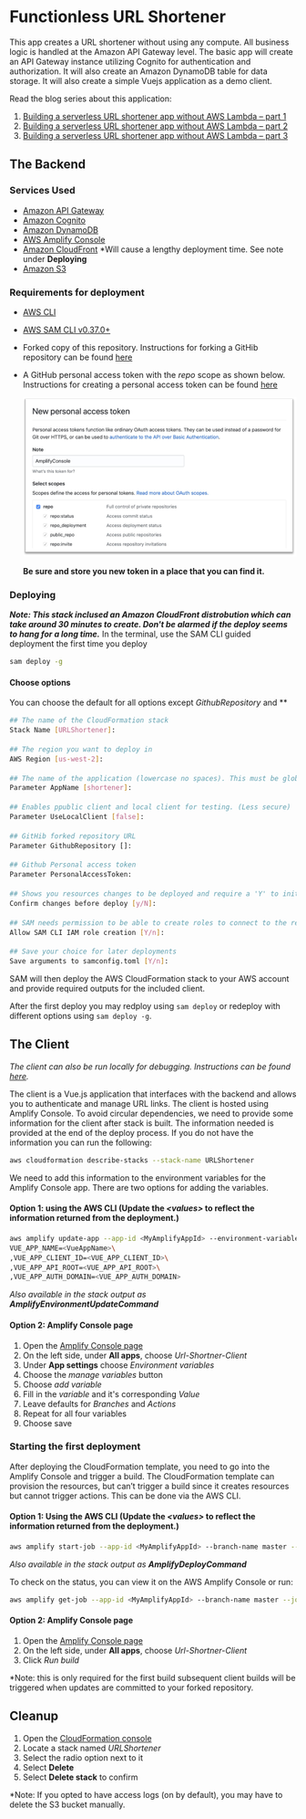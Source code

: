 <!-- Copyright 2019 Amazon.com, Inc. or its affiliates. All Rights Reserved.
SPDX-License-Identifier: MIT-0

Permission is hereby granted, free of charge, to any person obtaining a copy of this
software and associated documentation files (the "Software"), to deal in the Software
without restriction, including without limitation the rights to use, copy, modify,
merge, publish, distribute, sublicense, and/or sell copies of the Software, and to
permit persons to whom the Software is furnished to do so.

THE SOFTWARE IS PROVIDED "AS IS", WITHOUT WARRANTY OF ANY KIND, EXPRESS OR IMPLIED,
INCLUDING BUT NOT LIMITED TO THE WARRANTIES OF MERCHANTABILITY, FITNESS FOR A
PARTICULAR PURPOSE AND NONINFRINGEMENT. IN NO EVENT SHALL THE AUTHORS OR COPYRIGHT
HOLDERS BE LIABLE FOR ANY CLAIM, DAMAGES OR OTHER LIABILITY, WHETHER IN AN ACTION
OF CONTRACT, TORT OR OTHERWISE, ARISING FROM, OUT OF OR IN CONNECTION WITH THE
SOFTWARE OR THE USE OR OTHER DEALINGS IN THE SOFTWARE. -->

# Functionless URL Shortener
This app creates a URL shortener without using any compute. All business logic is handled at the Amazon API Gateway level. The basic app will create an API Gateway instance utilizing Cognito for authentication and authorization. It will also create an Amazon DynamoDB table for data storage. It will also create a simple Vuejs application as a demo client.

Read the blog series about this application:
1. [Building a serverless URL shortener app without AWS Lambda – part 1](https://aws.amazon.com/blogs/compute/building-a-serverless-url-shortener-app-without-lambda-part-1)
1. [Building a serverless URL shortener app without AWS Lambda – part 2](https://aws.amazon.com/blogs/compute/building-a-serverless-url-shortener-app-without-lambda-part-2)
1. [Building a serverless URL shortener app without AWS Lambda – part 3](https://aws.amazon.com/blogs/compute/building-a-serverless-url-shortener-app-without-lambda-part-3)

## The Backend

### Services Used
* <a href="https://aws.amazon.com/api-gateway/" target="_blank">Amazon API Gateway</a>
* <a href="https://aws.amazon.com/cognito/" target="_blank">Amazon Cognito</a>
* <a href="https://aws.amazon.com/dynamodb/" target="_bank">Amazon DynamoDB</a>
* <a href="https://aws.amazon.com/amplify/console/" target="_blank">AWS Amplify Console</a>
* <a href="https://aws.amazon.com/cloudfront/" target="_blank">Amazon CloudFront</a> *Will cause a lengthy deployment time. See note under **Deploying**
* <a href="https://aws.amazon.com/s3/" target="_blank">Amazon S3</a>


### Requirements for deployment
* <a href="https://aws.amazon.com/cli/" target="_blank">AWS CLI</a>
* <a href="https://docs.aws.amazon.com/serverless-application-model/latest/developerguide/serverless-sam-cli-install.html" target="_blank">AWS SAM CLI v0.37.0+</a>
* Forked copy of this repository. Instructions for forking a GitHib repository can be found <a href="https://help.github.com/en/github/getting-started-with-github/fork-a-repo" target="_blank">here</a>
* A GitHub personal access token with the *repo* scope as shown below. Instructions for creating a personal access token can be found <a href="https://help.github.com/en/github/authenticating-to-github/creating-a-personal-access-token-for-the-command-line#creating-a-token" target="blank">here</a>

    ![Personal access token scopes](./assets/pat.png)

    **Be sure and store you new token in a place that you can find it.**

### Deploying

***Note: This stack inclused an Amazon CloudFront distrobution which can take around 30 minutes to create. Don't be alarmed if the deploy seems to hang for a long time.***
In the terminal, use the SAM CLI guided deployment the first time you deploy
```bash
sam deploy -g
```

#### Choose options
You can choose the default for all options except *GithubRepository* and **

```bash
## The name of the CloudFormation stack
Stack Name [URLShortener]:

## The region you want to deploy in
AWS Region [us-west-2]:

## The name of the application (lowercase no spaces). This must be globally uique
Parameter AppName [shortener]:

## Enables ppublic client and local client for testing. (Less secure)
Parameter UseLocalClient [false]:

## GitHib forked repository URL
Parameter GithubRepository []:

## Github Personal access token
Parameter PersonalAccessToken:

## Shows you resources changes to be deployed and require a 'Y' to initiate deploy
Confirm changes before deploy [y/N]: 

## SAM needs permission to be able to create roles to connect to the resources in your template
Allow SAM CLI IAM role creation [Y/n]:

## Save your choice for later deployments
Save arguments to samconfig.toml [Y/n]:
```

SAM will then deploy the AWS CloudFormation stack to your AWS account and provide required outputs for the included client.

After the first deploy you may redploy using `sam deploy` or redeploy with different options using `sam deploy -g`.

## The Client

*The client can also be run locally for debugging. Instructions can be found [here](./client/README.md).*

The client is a Vue.js application that interfaces with the backend and allows you to authenticate and manage URL links. The client is hosted using Amplify Console. To avoid circular dependencies, we need to provide some information for the client after stack is built. The information needed is provided at the end of the deploy process. If you do not have the information you can run the following:

```bash
aws cloudformation describe-stacks --stack-name URLShortener
```

We need to add this information to the environment variables for the Amplify Console app. There are two options for adding the variables.

#### Option 1: using the AWS CLI (Update the *\<values\>* to reflect the information returned from the deployment.)

```bash
aws amplify update-app --app-id <MyAmplifyAppId> --environment-variables \
VUE_APP_NAME=<VueAppName>\
,VUE_APP_CLIENT_ID=<VUE_APP_CLIENT_ID>\
,VUE_APP_API_ROOT=<VUE_APP_API_ROOT>\
,VUE_APP_AUTH_DOMAIN=<VUE_APP_AUTH_DOMAIN>
```

*Also available in the stack output as **AmplifyEnvironmentUpdateCommand***

#### Option 2: Amplify Console page
1. Open the [Amplify Console page](https://us-west-2.console.aws.amazon.com/amplify/home)
1. On the left side, under **All apps**, choose *Url-Shortner-Client*
1. Under **App settings** choose *Environment variables*
1. Choose the *manage variables* button
1. Choose *add variable*
1. Fill in the *variable* and it's corresponding *Value*
1. Leave defaults for *Branches* and *Actions*
1. Repeat for all four variables
1. Choose save

### Starting the first deployment
After deploying the CloudFormation template, you need to go into the Amplify Console and trigger a build. The CloudFormation template can provision the resources, but can’t trigger a build since it creates resources but cannot trigger actions. This can be done via the AWS CLI.

#### Option 1: Using the AWS CLI (Update the *\<values\>* to reflect the information returned from the deployment.)

```bash
aws amplify start-job --app-id <MyAmplifyAppId> --branch-name master --job-type RELEASE
```
*Also available in the stack output as **AmplifyDeployCommand***

To check on the status, you can view it on the AWS Amplify Console or run:
```bash
aws amplify get-job --app-id <MyAmplifyAppId> --branch-name master --job-id <JobId>
```

#### Option 2: Amplify Console page
1. Open the <a href="https://us-west-2.console.aws.amazon.com/amplify/home" target="_blank">Amplify Console page</a>
1. On the left side, under **All apps**, choose *Url-Shortner-Client*
1. Click *Run build*

*Note: this is only required for the first build subsequent client builds will be triggered when updates are committed to your forked repository.

## Cleanup
1. Open the <a href="https://us-west-2.console.aws.amazon.com/cloudformation/home" target="_blank">CloudFormation console</a>
1. Locate a stack named *URLShortener*
1. Select the radio option next to it
1. Select **Delete**
1. Select **Delete stack** to confirm

*Note: If you opted to have access logs (on by default), you may have to delete the S3 bucket manually.
